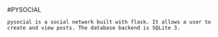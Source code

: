 #PYSOCIAL

```pysocial is a social network built with flask. It allows a user to create and view posts. The database backend is SQLite 3.```
